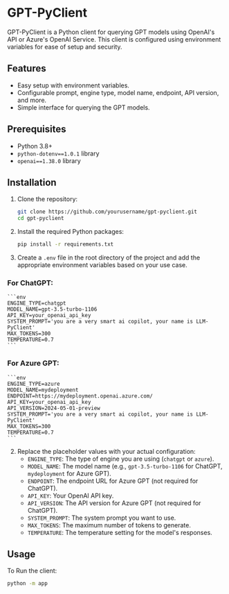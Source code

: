 # GPT-PyClient

GPT-PyClient is a Python client for querying GPT models using OpenAI's API or Azure's OpenAI Service. This client is configured using environment variables for ease of setup and security.

## Features

- Easy setup with environment variables.
- Configurable prompt, engine type, model name, endpoint, API version, and more.
- Simple interface for querying the GPT models.

## Prerequisites

- Python 3.8+
- `python-dotenv==1.0.1` library
- `openai==1.38.0` library

## Installation

1. Clone the repository:

    ```sh
    git clone https://github.com/yourusername/gpt-pyclient.git
    cd gpt-pyclient
    ```

2. Install the required Python packages:

    ```sh
    pip install -r requirements.txt
    ```

1. Create a `.env` file in the root directory of the project and add the appropriate environment variables based on your use case.

### For ChatGPT:

    ```env
    ENGINE_TYPE=chatgpt
    MODEL_NAME=gpt-3.5-turbo-1106
    API_KEY=your_openai_api_key
    SYSTEM_PROMPT='you are a very smart ai copilot, your name is LLM-PyClient'
    MAX_TOKENS=300
    TEMPERATURE=0.7
    ```

### For Azure GPT:

    ```env
    ENGINE_TYPE=azure
    MODEL_NAME=mydeployment
    ENDPOINT=https://mydeployment.openai.azure.com/
    API_KEY=your_openai_api_key
    API_VERSION=2024-05-01-preview
    SYSTEM_PROMPT='you are a very smart ai copilot, your name is LLM-PyClient'
    MAX_TOKENS=300
    TEMPERATURE=0.7
    ```

2. Replace the placeholder values with your actual configuration:
    - `ENGINE_TYPE`: The type of engine you are using (`chatgpt` or `azure`).
    - `MODEL_NAME`: The model name (e.g., `gpt-3.5-turbo-1106` for ChatGPT, `mydeployment` for Azure GPT).
    - `ENDPOINT`: The endpoint URL for Azure GPT (not required for ChatGPT).
    - `API_KEY`: Your OpenAI API key.
    - `API_VERSION`: The API version for Azure GPT (not required for ChatGPT).
    - `SYSTEM_PROMPT`: The system prompt you want to use.
    - `MAX_TOKENS`: The maximum number of tokens to generate.
    - `TEMPERATURE`: The temperature setting for the model's responses.

## Usage

To Run the client:

```bash
python -m app
```
